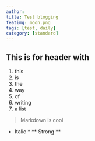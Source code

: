 ```yaml
---
author:
title: Test blogging
featimg: moon.png
tags: [test, daily]
category: [standard]
---
```

## This is for header with ##

1. this
2. is
3. the 
4. way 
5. of
6. writing
7. a list

> Markdown is cool

* Italic *
** Strong **


